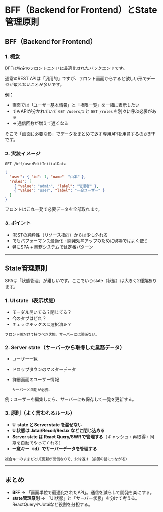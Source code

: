 # BFF（Backend for Frontend）とState管理原則

## BFF（Backend for Frontend）

### 1. 概念

BFFは特定のフロントエンドに最適化されたバックエンドです。

通常のREST APIは「汎用的」ですが、フロント画面からすると欲しい形でデータが取れないことが多いです。

**例：**

- 画面では「ユーザー基本情報」と「権限一覧」を一緒に表示したい
- でもAPIが分かれていて `GET /users/1` と `GET /roles` を別々に呼ぶ必要がある
- → 通信回数が増えて遅くなる

そこで「画面に必要な形」でデータをまとめて返す専用APIを用意するのがBFFです。

### 2. 実装イメージ

```http
GET /bff/userEditInitialData
```

```json
{
  "user": { "id": 1, "name": "山本" },
  "roles": [
    { "value": "admin", "label": "管理者" },
    { "value": "user", "label": "一般ユーザー" }
  ]
}
```

フロントはこれ一発で必要データを全部取れます。

### 3. ポイント

- RESTの純粋性（リソース指向）からは少し外れる
- でもパフォーマンス最適化・開発効率アップのために現場ではよく使う
- 特にSPA + 業務システムでは定番パターン

---

## State管理原則

SPAは「状態管理」が難しいです。ここでいうstate（状態）は大きく2種類あります。

### 1. UI state（表示状態）

- モーダル開いてる？閉じてる？
- 今のタブはどれ？
- チェックボックスは選択済み？

`フロント側だけで持つべき状態。サーバーには関係ない。`

### 2. Server state（サーバーから取得した業務データ）

- ユーザー一覧
- ドロップダウンのマスターデータ
- 詳細画面のユーザー情報

  `サーバーと同期が必要。`

例：ユーザーを編集したら、サーバーにも保存して一覧を更新する。

### 3. 原則（よく言われるルール）

- **UI state と Server state を混ぜない**
- **UI状態は Jotai/Recoil/Redux などに閉じ込める**
- **Server state は React Query/SWR で管理する**（キャッシュ・再取得・同期を自動でやってくれる）
- **一意キー（id）でサーバーデータを管理する**

`複合キーのままだとUI更新が面倒なので、idを返す（前回の話につながる）`

---

## まとめ

- **BFF** → 「画面単位で最適化されたAPI」。通信を減らして開発を楽にする。
- **state管理原則** → 「UI状態」と「サーバー状態」を分けて考える。ReactQueryやJotaiなど役割を分担する。
